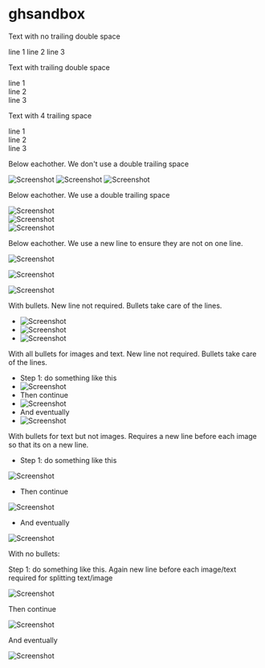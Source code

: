 # ghsandbox

Text with no trailing double space

line 1
line 2
line 3

Text with trailing double space

line 1  
line 2  
line 3  

Text with 4 trailing space

line 1    
line 2    
line 3    

Below eachother. We don't use a double trailing space

![Screenshot](1_vs.png)
![Screenshot](2_vs.png)
![Screenshot](3_vs.png)


Below eachother. We use a double trailing space

![Screenshot](1_vs.png)  
![Screenshot](2_vs.png)  
![Screenshot](3_vs.png)  

Below eachother. We use a new line to ensure they are not on one line.

![Screenshot](1_vs.png)

![Screenshot](2_vs.png)

![Screenshot](3_vs.png)

With bullets. New line not required. Bullets take care of the lines.
* ![Screenshot](1_vs.png)
* ![Screenshot](2_vs.png)
* ![Screenshot](3_vs.png)

With all bullets for images and text. New line not required. Bullets take care of the lines.

* Step 1: do something like this
* ![Screenshot](1_vs.png)
* Then continue
* ![Screenshot](2_vs.png)
* And eventually
* ![Screenshot](3_vs.png)

With bullets for text but not images. Requires a new line before each image so that its on a new line.

* Step 1: do something like this

![Screenshot](1_vs.png)
* Then continue

![Screenshot](2_vs.png)
* And eventually

![Screenshot](3_vs.png)

With no bullets:

Step 1: do something like this. Again new line before each image/text required for splitting text/image

![Screenshot](1_vs.png)

Then continue

![Screenshot](2_vs.png)

And eventually

![Screenshot](3_vs.png)
